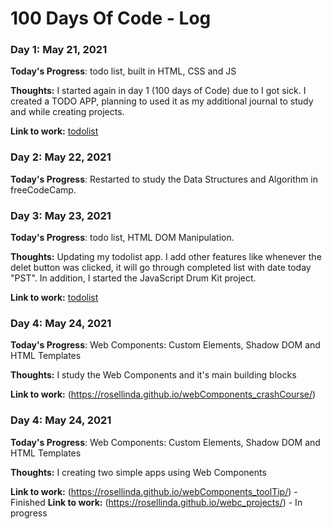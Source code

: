 # 100 Days Of Code - Log

### Day 1: May 21, 2021

**Today's Progress**: todo list, built in HTML, CSS and JS

**Thoughts:** 
I started again in day 1 (100 days of Code) due to I got sick. I created a TODO APP, planning to used it as my additional journal to study and while creating projects.


**Link to work:** [todolist](https://rosellinda.github.io/todo_list/)


### Day 2: May 22, 2021

**Today's Progress**: Restarted to study the Data Structures and Algorithm in freeCodeCamp. 


### Day 3: May 23, 2021

**Today's Progress**: todo list, HTML DOM Manipulation.

**Thoughts:** Updating my todolist app. I add other features like whenever the delet button was clicked, it will go through completed list with date today "PST".
In addition, I started the JavaScript Drum Kit project.

**Link to work:** [todolist](https://rosellinda.github.io/todo_list/)


### Day 4: May 24, 2021

**Today's Progress**: Web Components: Custom Elements, Shadow DOM and HTML Templates

**Thoughts:** I study the Web Components and it's main building blocks


**Link to work:** (https://rosellinda.github.io/webComponents_crashCourse/)


### Day 4: May 24, 2021

**Today's Progress**: Web Components: Custom Elements, Shadow DOM and HTML Templates

**Thoughts:** I creating two simple apps using Web Components

**Link to work:** (https://rosellinda.github.io/webComponents_toolTip/) - Finished
**Link to work:** (https://rosellinda.github.io/webc_projects/) - In progress



